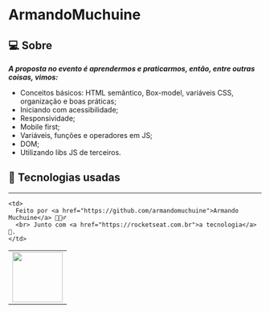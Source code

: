 # ArmandoMuchuine



## 💻 Sobre


***A proposta no evento é aprendermos e praticarmos, então, entre outras coisas, vimos:***
+ Conceitos básicos: HTML semântico, Box-model, variáveis CSS, organização e boas práticas;
+ Iniciando com acessibilidade;
+ Responsividade;
+ Mobile first;
+ Variáveis, funções e operadores em JS;
+ DOM;
+ Utilizando libs JS de terceiros.

## 🧠 Tecnologias usadas


---

<table>
  <tr>
    <td>
      <img src="https://github.com/armandomuchuine.png" width="100px" />
    </td>
    
    <td>
      Feito por <a href="https://github.com/armandomuchuine">Armando Muchuine</a> 🙋🏿‍♂️
      <br> Junto com <a href="https://rocketseat.com.br">a tecnologia</a> 🚀.
    </td>
  </tr>
</table>
